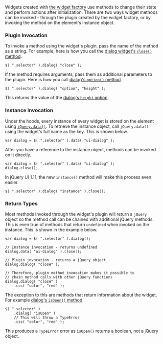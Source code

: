 <script>{
	"title": "Widget Method Invocation",
	"level": "intermediate"
}</script>

Widgets created with [the widget factory](/jquery-ui/widget-factory/) use methods to change their state and perform actions after initialization. There are two ways widget methods can be invoked - through the plugin created by the widget factory, or by invoking the method on the element's instance object.

### Plugin Invocation

To invoke a method using the widget's plugin, pass the name of the method as a string. For example, here is how you call the [dialog widget's `close()` method](http://api.jqueryui.com/dialog/#method-close).

```
$( ".selector" ).dialog( "close" );
```

If the method requires arguments, pass them as additional parameters to the plugin. Here is how you call [dialog's `option()` method](http://api.jqueryui.com/dialog/#method-option).

```
$( ".selector" ).dialog( "option", "height" );
```

This returns the value of the [dialog's `height` option](http://api.jqueryui.com/dialog/#option-height).

### Instance Invocation

Under the hoods, every instance of every widget is stored on the element using [`jQuery.data()`](http://api.jquery.com/jQuery.data/). To retrieve the instance object, call `jQuery.data()` using the widget's full name as the key. This is shown below.

```
var dialog = $( ".selector" ).data( "ui-dialog" );
```

After you have a reference to the instance object, methods can be invoked on it directly.

```
var dialog = $( ".selector" ).data( "ui-dialog" );
dialog.close();
```

In jQuery UI 1.11, the new `instance()` method will make this process even easier.

```
$( ".selector" ).dialog( "instance" ).close();
```

### Return Types

Most methods invoked through the widget's plugin will return a `jQuery` object so the method call can be chained with additional jQuery methods. This is even true of methods that return `undefined` when invoked on the instance. This is shown in the example below.

```
var dialog = $( ".selector" ).dialog();

// Instance invocation - returns undefined
dialog.data( "ui-dialog" ).close();

// Plugin invocation - returns a jQuery object
dialog.dialog( "close" );

// Therefore, plugin method invocation makes it possible to
// chain method calls with other jQuery functions
dialog.dialog( "close" )
	.css( "color", "red" );
```

The exception to this are methods that return information about the widget. For example [dialog's `isOpen()` method](http://api.jqueryui.com/dialog/#method-isOpen).

```
$( ".selector" )
	.dialog( "isOpen" )
	// This will throw a TypeError
	.css( "color", "red" );
```

This produces a `TypeError` error as `isOpen()` returns a boolean, not a jQuery object.
